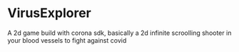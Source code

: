 # VirusExplorer
A 2d game build with corona sdk, basically a 2d infinite scroolling shooter in your blood vessels to fight against covid
